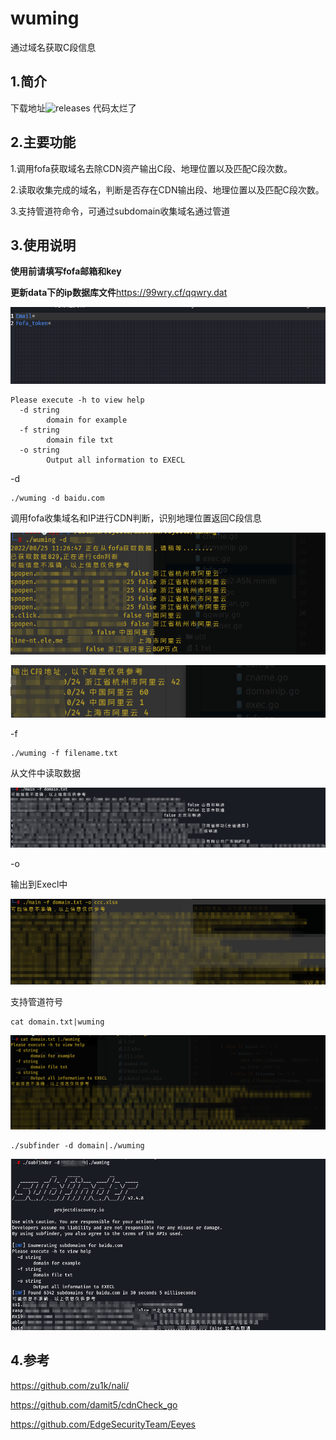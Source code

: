 # wuming
通过域名获取C段信息
## 1.简介
下载地址![releases](https://github.com/liuzi-cyj/wuming/releases/tag/v0.0.1)
代码太烂了

## 2.主要功能

1.调用fofa获取域名去除CDN资产输出C段、地理位置以及匹配C段次数。

2.读取收集完成的域名，判断是否存在CDN输出段、地理位置以及匹配C段次数。

3.支持管道符命令，可通过subdomain收集域名通过管道

## 3.使用说明

**使用前请填写fofa邮箱和key**

**更新data下的ip数据库文件**https://99wry.cf/qqwry.dat

![image-20220825112031480](./images/image-20220825112031480.png)

```
Please execute -h to view help
  -d string
        domain for example
  -f string
        domain file txt
  -o string
        Output all information to EXECL
```

-d

```
./wuming -d baidu.com
```

调用fofa收集域名和IP进行CDN判断，识别地理位置返回C段信息

![image-20220825112903881](./images/image-20220825112903881.png)

![image-20220825113016782](./images/image-20220825113016782.png)

-f

```
./wuming -f filename.txt
```

从文件中读取数据

![image-20220825113134932](./images/image-20220825131427863.png)

-o

输出到Execl中

![image-20220825113634430](./images/image-20220825113634430.png)

支持管道符号

```
cat domain.txt|wuming
```

![image-20220825114210744](./images/image-20220825114210744.png)

```
./subfinder -d domain|./wuming
```

![image-20220825122241839](./images/image-20220825122241839.png)

## 4.参考

https://github.com/zu1k/nali/

https://github.com/damit5/cdnCheck_go

https://github.com/EdgeSecurityTeam/Eeyes
